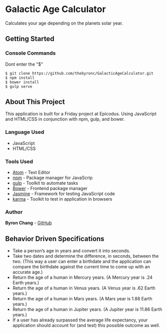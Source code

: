 # Galactic Age Calculator
Calculates your age depending on the planets solar year.

## Getting Started

### Console Commands
Dont enter the "$"
```
$ git clone https://github.com/thebyronc/GalacticAgeCalculator.git
$ npm install
$ bower install
$ gulp serve
```

## About This Project
This application is built for a Friday project at Epicodus. Using JavaScript and HTML/CSS in conjunction with npm, gulp, and bower.

### Language Used
- JavaScript
- HTML/CSS

### Tools Used
- [Atom](https://atom.io/) - Text Editor
- [npm](https://www.npmjs.com/) - Package manager for JavaScrip
- [gulp](https://gulpjs.com/) - Toolkit to automate tasks
- [Bower](https://bower.io/) - Frontend package manager
- [Jasmine](https://jasmine.github.io/) - Framework for testing JavaScript code
- [karma](https://karma-runner.github.io/2.0/index.html) - Toolkit to test in application in browsers

### Author
**Byron Chang** - [GitHub](https://github.com/thebyronc)


## Behavior Driven Specifications
- Take a person’s age in years and convert it into seconds.
- Take two dates and determine the difference, in seconds, between the two. (This way a user can enter a birthdate and the application can compare the birthdate against the current time to come up with an accurate age.)
- Return the age of a human in Mercury years. (A Mercury year is .24 Earth years.)
- Return the age of a human in Venus years. (A Venus year is .62 Earth years.)
- Return the age of a human in Mars years. (A Mars year is 1.88 Earth years.)
- Return the age of a human in Jupiter years. (A Jupiter year is 11.86 Earth years.)
- If a user has already surpassed the average life expectancy, your application should account for (and test) this possible outcome as well.
